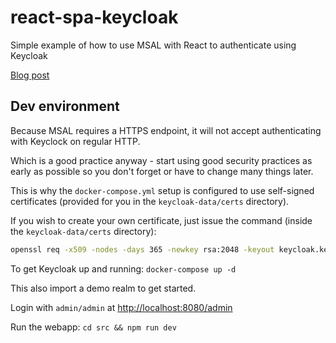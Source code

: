 # react-spa-keycloak

Simple example of how to use MSAL with React to authenticate using Keycloak

[Blog post](https://www.frodehus.dev/add-privileged-identity-management-with-keycloak-using-azure-active-directory/)

## Dev environment

Because MSAL requires a HTTPS endpoint, it will not accept authenticating with Keyclock on regular HTTP.

Which is a good practice anyway - start using good security practices as early as possible so you don't forget or have to change many things later.

This is why the `docker-compose.yml` setup is configured to use self-signed certificates (provided for you in the `keycloak-data/certs` directory).

If you wish to create your own certificate, just issue the command (inside the `keycloak-data/certs` directory):

```bash
openssl req -x509 -nodes -days 365 -newkey rsa:2048 -keyout keycloak.key -out keycloak.crt -config keycloak-cert.conf -passin pass:YourStrongPassword
```

To get Keycloak up and running: `docker-compose up -d`

This also import a demo realm to get started.

Login with `admin/admin` at <http://localhost:8080/admin>

Run the webapp: `cd src && npm run dev`
